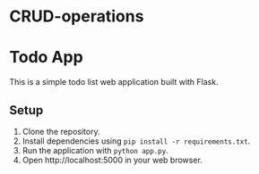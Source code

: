# CRUD-operations
# Todo App

This is a simple todo list web application built with Flask.

## Setup
1. Clone the repository.
2. Install dependencies using `pip install -r requirements.txt`.
3. Run the application with `python app.py`.
4. Open http://localhost:5000 in your web browser.
